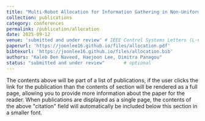```yaml
---
title: "Multi-Robot Allocation for Information Gathering in Non-Uniform Spatiotemporal Environments"
collection: publications
category: conferences
permalink: /publication/allocation
date: 2025-09-12
venue: 'submitted and under review' # IEEE Control Systems Letters (L-CSS)
paperurl: 'https://joonlee16.github.io/files/allocation.pdf'
bibtexurl: 'https://joonlee16.github.io/files/allocation.bib'
authors: "Kaleb Ben Naveed, Haejoon Lee, Dimitra Panagou"
status: "submitted and under review"       # optional
---
```

The contents above will be part of a list of publications, if the user clicks the link for the publication than the contents of section will be rendered as a full page, allowing you to provide more information about the paper for the reader. When publications are displayed as a single page, the contents of the above "citation" field will automatically be included below this section in a smaller font.
